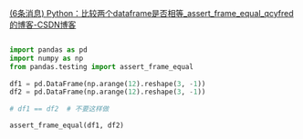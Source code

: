 [(6条消息) Python：比较两个dataframe是否相等_assert_frame_equal_qcyfred的博客-CSDN博客](https://blog.csdn.net/qcyfred/article/details/102601971)

```python

import pandas as pd
import numpy as np
from pandas.testing import assert_frame_equal
 
df1 = pd.DataFrame(np.arange(12).reshape(3, -1))
df2 = pd.DataFrame(np.arange(12).reshape(3, -1))
 
# df1 == df2  # 不要这样做

assert_frame_equal(df1, df2)
```

